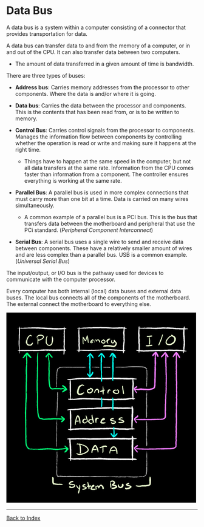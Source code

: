 # Data Bus

A data bus is a system within a computer consisting of a connector that provides transportation for data.

A data bus can transfer data to and from the memory of a computer, or in and out of the CPU.  It can also transfer data between two computers.
+ The amount of data transferred in a given amount of time is bandwidth.

There are three types of buses:
+ **Address bus**: Carries memory addresses from the processor to other components.  Where the data is and/or where it is going.
+ **Data bus**: Carries the data between the processor and components.  This is the contents that has been read from, or is to be written to memory.
+ **Control Bus**: Carries control signals from the processor to components.  Manages the information flow between components by controlling whether the operation is read or write and making sure it happens at the right time. 
    + Things have to happen at the same speed in the computer, but not all data transfers at the same rate.  Information from the CPU comes faster than information from a component.  The controller ensures everything is working at the same rate.

+ **Parallel Bus**: A parallel bus is used in more complex connections that must carry more than one bit at a time.  Data is carried on many wires simultaneously.
    + A common example of a parallel bus is a PCI bus. This is the bus that transfers data between the motherboard and peripheral that use the PCi standard. (*Peripheral Component Interconnect*)  
+ **Serial Bus**: A serial bus uses a single wire to send and receive data between components.  These have a relatively smaller amount of wires and are less complex than a parallel bus.  USB is a common example. (*Universal Serial Bus*) 

The input/output, or I/O bus is the pathway used for devices to communicate with the computer processor.

Every computer has both internal (local) data buses and external data buses.  The local bus connects all of the components of the motherboard.  The external connect the motherboard to everything else.

![Data Bus Diagram](assets/data_bus.jpg)


---

[Back to Index](comp-sci.md)

